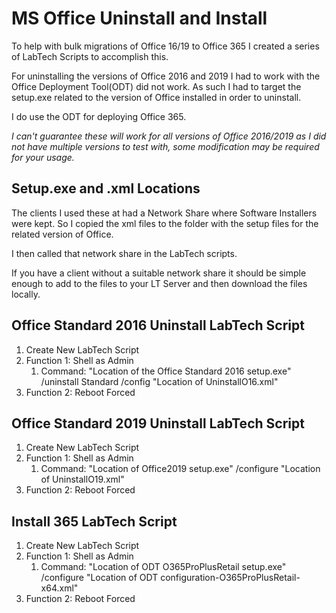 # MS Office Uninstall and Install
To help with bulk migrations of Office 16/19 to Office 365 I created a series of LabTech Scripts to accomplish this.

For uninstalling the versions of Office 2016 and 2019 I had to work with the Office Deployment Tool(ODT) did not work.  As such I had to target the setup.exe related to the version of Office installed in order to uninstall.

I do use the ODT for deploying Office 365.

*I can't guarantee these will work for all versions of Office 2016/2019 as I did not have multiple versions to test with, some modification may be required for your usage.*

## Setup.exe and .xml Locations
The clients I used these at had a Network Share where Software Installers were kept.  So I copied the xml files to the folder with the setup files for the related version of Office. 

I then called that network share in the LabTech scripts.  

If you have a client without a suitable network share it should be simple enough to add to the files to your LT Server and then download the files locally.

## Office Standard 2016 Uninstall LabTech Script
1. Create New LabTech Script
2. Function 1: Shell as Admin
    1. Command: "Location of the Office Standard 2016 setup.exe" /uninstall Standard /config "Location of UninstallO16.xml"
3. Function 2: Reboot Forced

## Office Standard 2019 Uninstall LabTech Script
1. Create New LabTech Script
2. Function 1: Shell as Admin
    1. Command: "Location of Office2019 setup.exe" /configure "Location of UninstallO19.xml"
3. Function 2: Reboot Forced

## Install 365 LabTech Script
1. Create New LabTech Script
2. Function 1: Shell as Admin
    1. Command: "Location of ODT O365ProPlusRetail setup.exe" /configure "Location of ODT configuration-O365ProPlusRetail-x64.xml"
3. Function 2: Reboot Forced
